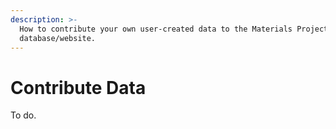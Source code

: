 ```yaml
---
description: >-
  How to contribute your own user-created data to the Materials Project (MP
  database/website.
---
```


# Contribute Data

To do.
